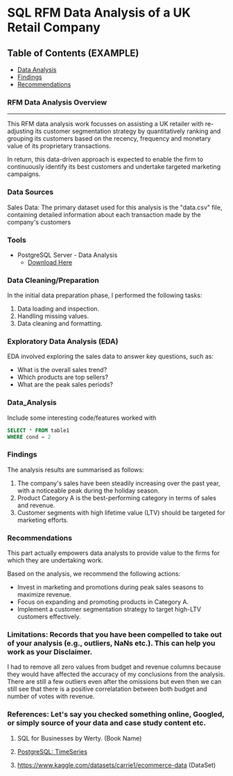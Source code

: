 # SQL RFM Data Analysis of a UK Retail Company

## Table of Contents (EXAMPLE)

- [Data Analysis](#data_analysis)
- [Findings](#findings)
- [Recommendations](#recommendations)


### RFM Data Analysis Overview
---

This RFM data analysis work focusses on assisting a UK retailer with re-adjusting its customer segmentation strategy by quantitatively ranking and grouping its customers 
based on the recency, frequency and monetary value of its proprietary transactions.

In return, this data-driven approach is expected to enable the firm to continuously identify its best customers and undertake targeted marketing campaigns.



### Data Sources

Sales Data: The primary dataset used for this analysis is the "data.csv" file, containing detailed information about each transaction made by the company's customers

### Tools

- PostgreSQL Server - Data Analysis
  - [Download Here](https://www.postgresql.org/download/)
  

### Data Cleaning/Preparation

In the initial data preparation phase, I performed the following tasks:

1. Data loading and inspection.
2. Handling missing values.
3. Data cleaning and formatting.

### Exploratory Data Analysis (EDA)

EDA involved exploring the sales data to answer key questions, such as:

- What is the overall sales trend?
- Which products are top sellers?
- What are the peak sales periods?


### Data_Analysis

Include some interesting code/features worked with

```sql
SELECT * FROM table1
WHERE cond = 2
```

### Findings

The analysis results are summarised as follows:
1. The company's sales have been steadily increasing over the past year, with a noticeable peak during the holiday season.
2. Product Category A is the best-performing category in terms of sales and revenue.
3. Customer segments with high lifetime value (LTV) should be targeted for marketing efforts.

### Recommendations

This part actually empowers data analysts to provide value to the firms for which they are undertaking work.

Based on the analysis, we recommend the following actions:

- Invest in marketing and promotions during peak sales seasons to maximize revenue.
- Focus on expanding and promoting products in Category A.
- Implement a customer segmentation strategy to target high-LTV customers effectively.

### Limitations: Records that you have been compelled to take out of your analysis (e.g., outliers, NaNs etc.). This can help you work as your Disclaimer.

I had to remove all zero values from budget and revenue columns because they would have affected the accuracy of my conclusions from the analysis. There are still a
few outliers even after the omissions but even then we can still see that there is a positive correlatation between both budget and number of votes with revenue.

### References: Let's say you checked something online, Googled, or simply source of your data and case study content etc.

1. SQL for Businesses by Werty. (Book Name)
2. [PostgreSQL: TimeSeries](https://www.postgresql.org/docs/current/functions-datetime.html#FUNCTIONS-DATETIME-TABLE)

3. https://www.kaggle.com/datasets/carrie1/ecommerce-data (DataSet)
